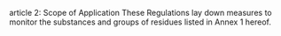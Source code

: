 article 2: Scope of Application
These Regulations lay down measures to monitor the substances and groups of residues listed in Annex 1 hereof.
<ul>
</ul>